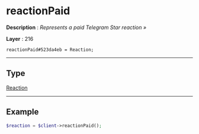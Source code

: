 # reactionPaid

**Description** : *Represents a paid Telegram Star reaction &raquo;*

**Layer** : 216

```tl
reactionPaid#523da4eb = Reaction;
```

---

## Type

[Reaction](type/Reaction)

---

## Example

```php
$reaction = $client->reactionPaid();
```